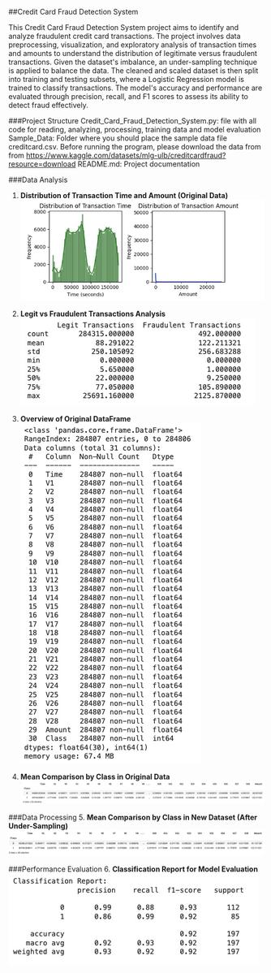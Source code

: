 ##Credit Card Fraud Detection System

This Credit Card Fraud Detection System project aims to identify and analyze fraudulent credit card transactions. The project involves data preprocessing, visualization, and exploratory analysis of transaction times and amounts to understand the distribution of legitimate versus fraudulent transactions. Given the dataset's imbalance, an under-sampling technique is applied to balance the data. The cleaned and scaled dataset is then split into training and testing subsets, where a Logistic Regression model is trained to classify transactions. The model's accuracy and performance are evaluated through precision, recall, and F1 scores to assess its ability to detect fraud effectively.

###Project Structure
Credit_Card_Fraud_Detection_System.py: file with all code for reading, analyzing, processing, training data and model evaluation
Sample_Data: Folder where you should place the sample data file creditcard.csv. Before running the program, please download the data from from https://www.kaggle.com/datasets/mlg-ulb/creditcardfraud?resource=download
README.md: Project documentation

###Data Analysis
1. **Distribution of Transaction Time and Amount (Original Data)**
   ![Original Data Distribution](Images/original_data_distribution.jpg)

2. **Legit vs Fraudulent Transactions Analysis**
   ![Legit and Fraudulent Transactions Analysis](Images/legit_fraudulent_transactions_analyze.jpg)

3. **Overview of Original DataFrame**
   ![Overview of Original DataFrame](Images/overview_original_dataframe.jpg)

4. **Mean Comparison by Class in Original Data**
   ![Mean Comparison - Original Data](Images/original_data_compare_by_mean.jpg)

###Data Processing
5. **Mean Comparison by Class in New Dataset (After Under-Sampling)**
   ![Mean Comparison - New Dataset](Images/new_dataset_compare_by_mean.jpg)

###Performance Evaluation
6. **Classification Report for Model Evaluation**
   ![Classification Report](Images/classification_report.jpg)
